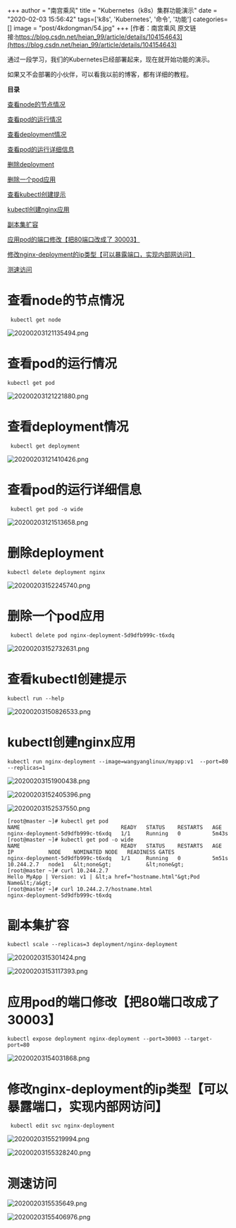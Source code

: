 +++
author = "南宫乘风"
title = "Kubernetes（k8s）集群功能演示"
date = "2020-02-03 15:56:42"
tags=['k8s', 'Kubernetes', '命令', '功能']
categories=[]
image = "post/4kdongman/54.jpg"
+++
[作者：南宫乘风   原文链接:https://blog.csdn.net/heian_99/article/details/104154643](https://blog.csdn.net/heian_99/article/details/104154643)

通过一段学习，我们的Kubernetes已经部署起来，现在就开始功能的演示。

如果又不会部署的小伙伴，可以看我以前的博客，都有详细的教程。

**目录**

[查看node的节点情况](#%E6%9F%A5%E7%9C%8Bnode%E7%9A%84%E8%8A%82%E7%82%B9%E6%83%85%E5%86%B5)

[查看pod的运行情况](#%E6%9F%A5%E7%9C%8Bpod%E7%9A%84%E8%BF%90%E8%A1%8C%E6%83%85%E5%86%B5)

[查看deployment情况](#%E6%9F%A5%E7%9C%8Bdeployment%E6%83%85%E5%86%B5)

[查看pod的运行详细信息](#%E6%9F%A5%E7%9C%8Bpod%E7%9A%84%E8%BF%90%E8%A1%8C%E8%AF%A6%E7%BB%86%E4%BF%A1%E6%81%AF)

[删除deployment](#%E5%88%A0%E9%99%A4deployment)

[删除一个pod应用](#%E5%88%A0%E9%99%A4%E4%B8%80%E4%B8%AApod%E5%BA%94%E7%94%A8)

[查看kubectl创建提示](#%E6%9F%A5%E7%9C%8Bkubectl%E5%88%9B%E5%BB%BA%E6%8F%90%E7%A4%BA)

[kubectl创建nginx应用](#kubectl%E5%88%9B%E5%BB%BAnginx%E5%BA%94%E7%94%A8)

[副本集扩容](#%E5%89%AF%E6%9C%AC%E9%9B%86%E6%89%A9%E5%AE%B9)

[应用pod的端口修改【把80端口改成了 30003】](#%E5%BA%94%E7%94%A8pod%E7%9A%84%E7%AB%AF%E5%8F%A3%E4%BF%AE%E6%94%B9%E3%80%90%E6%8A%8A80%E7%AB%AF%E5%8F%A3%E6%94%B9%E6%88%90%E4%BA%86%2030003%E3%80%91)

[修改nginx-deployment的ip类型【可以暴露端口，实现内部网访问】](#%E4%BF%AE%E6%94%B9nginx-deployment%E7%9A%84ip%E7%B1%BB%E5%9E%8B%E3%80%90%E5%8F%AF%E4%BB%A5%E6%9A%B4%E9%9C%B2%E7%AB%AF%E5%8F%A3%EF%BC%8C%E5%AE%9E%E7%8E%B0%E5%86%85%E9%83%A8%E7%BD%91%E8%AE%BF%E9%97%AE%E3%80%91)

[测速访问](#%E6%B5%8B%E9%80%9F%E8%AE%BF%E9%97%AE)

# **查看node的节点情况**

```
 kubectl get node

```

![20200203121135494.png](https://img-blog.csdnimg.cn/20200203121135494.png)

# **查看pod的运行情况**

```
kubectl get pod

```

![20200203121221880.png](https://img-blog.csdnimg.cn/20200203121221880.png)

# **查看deployment情况**

```
 kubectl get deployment
```

![20200203121410426.png](https://img-blog.csdnimg.cn/20200203121410426.png)

# **查看pod的运行详细信息**

```
 kubectl get pod -o wide
```

![20200203121513658.png](https://img-blog.csdnimg.cn/20200203121513658.png)

# **删除deployment**

```
kubectl delete deployment nginx

```

![20200203152245740.png](https://img-blog.csdnimg.cn/20200203152245740.png)

# **删除一个pod应用**

```
 kubectl delete pod nginx-deployment-5d9dfb999c-t6xdq

```

![20200203152732631.png](https://img-blog.csdnimg.cn/20200203152732631.png)

# **查看kubectl创建提示**

```
kubectl run --help

```

![20200203150826533.png](https://img-blog.csdnimg.cn/20200203150826533.png)

# **kubectl创建nginx应用**

```
kubectl run nginx-deployment --image=wangyanglinux/myapp:v1  --port=80 --replicas=1

```

![20200203151900438.png](https://img-blog.csdnimg.cn/20200203151900438.png)

![20200203152405396.png](https://img-blog.csdnimg.cn/20200203152405396.png)

![20200203152537550.png](https://img-blog.csdnimg.cn/20200203152537550.png)

```
[root@master ~]# kubectl get pod
NAME                                READY   STATUS    RESTARTS   AGE
nginx-deployment-5d9dfb999c-t6xdq   1/1     Running   0          5m43s
[root@master ~]# kubectl get pod -o wide
NAME                                READY   STATUS    RESTARTS   AGE     IP           NODE    NOMINATED NODE   READINESS GATES
nginx-deployment-5d9dfb999c-t6xdq   1/1     Running   0          5m51s   10.244.2.7   node1   &lt;none&gt;           &lt;none&gt;
[root@master ~]# curl 10.244.2.7
Hello MyApp | Version: v1 | &lt;a href="hostname.html"&gt;Pod Name&lt;/a&gt;
[root@master ~]# curl 10.244.2.7/hostname.html
nginx-deployment-5d9dfb999c-t6xdq

```

# **副本集扩容**

```
kubectl scale --replicas=3 deployment/nginx-deployment
```

![2020020315301424.png](https://img-blog.csdnimg.cn/2020020315301424.png)

![20200203153117393.png](https://img-blog.csdnimg.cn/20200203153117393.png)

# **应用pod的端口修改【把80端口改成了 30003】**

```
kubectl expose deployment nginx-deployment --port=30003 --target-port=80
```

![20200203154031868.png](https://img-blog.csdnimg.cn/20200203154031868.png)

# **修改nginx-deployment的ip类型【可以暴露端口，实现内部网访问】**

```
 kubectl edit svc nginx-deployment

```

![20200203155219994.png](https://img-blog.csdnimg.cn/20200203155219994.png)

![20200203155328240.png](https://img-blog.csdnimg.cn/20200203155328240.png)

# 测速访问

![2020020315535649.png](https://img-blog.csdnimg.cn/2020020315535649.png)

![20200203155406976.png](https://img-blog.csdnimg.cn/20200203155406976.png)
